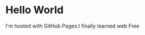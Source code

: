 <html>
<body>
<h1>Hello World</h1>
<p>I'm hosted with GitHub Pages.I finally learned web Free</p>
</body>
</html>
